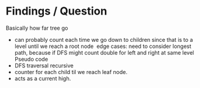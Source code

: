 # Findings / Question
Basically how far tree go
- can probably count each time we go down to children since that is to a level until we reach a root node
​
edge cases:
need to consider longest path, because if DFS might count double for left and right at same level
​
Pseudo code
- DFS traversal recursive
- counter for each child til we reach leaf node.
- acts as a current high.